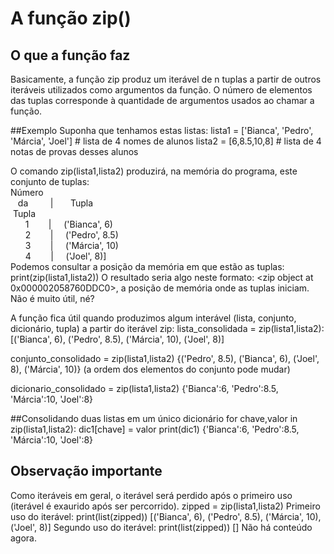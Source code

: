 # A função zip()
## O que a função faz
Basicamente, a função zip produz um iterável de n tuplas a partir de outros iteráveis utilizados como argumentos da função.
O número de elementos das tuplas corresponde à quantidade de argumentos usados ao chamar a função.

##Exemplo
Suponha que tenhamos estas listas:
lista1 = ['Bianca', 'Pedro', 'Márcia', 'Joel'] # lista de 4 nomes de alunos
lista2 = [6,8.5,10,8] # lista de 4 notas de provas desses alunos

O comando zip(lista1,lista2) produzirá, na memória do programa, este conjunto de tuplas:<br/>
Número<br/>
&nbsp;&nbsp;&nbsp;da&nbsp;&nbsp;&nbsp;&nbsp;&nbsp;&nbsp;&nbsp;&nbsp;&nbsp;| &nbsp;&nbsp;&nbsp;&nbsp;&nbsp;&nbsp;Tupla<br/>
&nbsp;Tupla<br/>
&nbsp;&nbsp;&nbsp;&nbsp;&nbsp;&nbsp;1 &nbsp;&nbsp;&nbsp;&nbsp;&nbsp;&nbsp;&nbsp;|&nbsp;&nbsp;&nbsp;&nbsp;&nbsp;('Bianca', 6)<br/>
&nbsp;&nbsp;&nbsp;&nbsp;&nbsp;&nbsp;2 &nbsp;&nbsp;&nbsp;&nbsp;&nbsp;&nbsp;&nbsp;|&nbsp;&nbsp;&nbsp;&nbsp;&nbsp;('Pedro', 8.5)<br/>
&nbsp;&nbsp;&nbsp;&nbsp;&nbsp;&nbsp;3 &nbsp;&nbsp;&nbsp;&nbsp;&nbsp;&nbsp;&nbsp;|&nbsp;&nbsp;&nbsp;&nbsp;&nbsp;('Márcia', 10)<br/>
&nbsp;&nbsp;&nbsp;&nbsp;&nbsp;&nbsp;4 &nbsp;&nbsp;&nbsp;&nbsp;&nbsp;&nbsp;&nbsp;|&nbsp;&nbsp;&nbsp;&nbsp;&nbsp;('Joel', 8)]<br/>
Podemos consultar a posição da memória em que estão as tuplas:
print(zip(lista1,lista2))
O resultado seria algo neste formato: <zip object at 0x000002058760DDC0>, a posição de memória onde as tuplas iniciam. Não é muito útil, né?

A função fica útil quando produzimos algum interável (lista, conjunto, dicionário, tupla) a partir do iterável zip:
lista_consolidada = zip(lista1,lista2):
[('Bianca', 6), ('Pedro', 8.5), ('Márcia', 10), ('Joel', 8)]

conjunto_consolidado = zip(lista1,lista2)
{('Pedro', 8.5), ('Bianca', 6), ('Joel', 8), ('Márcia', 10)} (a ordem dos elementos do conjunto pode mudar)

dicionario_consolidado = zip(lista1,lista2)
{'Bianca':6, 'Pedro':8.5, 'Márcia':10, 'Joel':8}

##Consolidando duas listas em um único dicionário
for chave,valor in zip(lista1,lista2):
    dic1[chave] = valor
print(dic1)
{'Bianca':6, 'Pedro':8.5, 'Márcia':10, 'Joel':8}

## Observação importante
Como iteráveis em geral, o iterável será perdido após o primeiro uso (iterável é exaurido após ser percorrido).
zipped = zip(lista1,lista2)
Primeiro uso do iterável:
print(list(zipped))
[('Bianca', 6), ('Pedro', 8.5), ('Márcia', 10), ('Joel', 8)]
Segundo uso do iterável:
print(list(zipped))
[]
Não há conteúdo agora.
